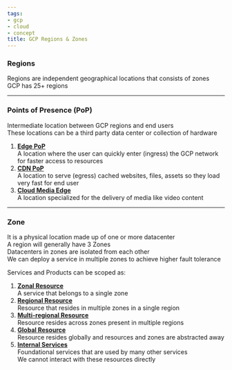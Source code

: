 ```yaml
---
tags:
- gcp
- cloud
- concept
title: GCP Regions & Zones
---
```


### Regions

Regions are independent geographical locations that consists of zones  
GCP has 25+ regions

---

### Points of Presence (PoP)

Intermediate location between GCP regions and end users  
These locations can be a third party data center or collection of hardware

1. **<u>Edge PoP</u>**  
   A location where the user can quickly enter (ingress) the GCP network for faster access to resources
2. **<u>CDN PoP</u>**  
   A location to serve (egress) cached websites, files, assets so they load very fast for end user
3. **<u>Cloud Media Edge</u>**  
   A location specialized for the delivery of media like video content

---

### Zone

It is a physical location made up of one or more datacenter  
A region will generally have 3 Zones  
Datacenters in zones are isolated from each other  
We can deploy a service in multiple zones to achieve higher fault tolerance

Services and Products can be scoped as:

1. **<u>Zonal Resource</u>**  
   A service that belongs to a single zone
2. **<u>Regional Resource</u>**  
   Resource that resides in multiple zones in a single region
3. **<u>Multi-regional Resource</u>**  
   Resource resides across zones present in multiple regions
4. **<u>Global Resource</u>**  
   Resource resides globally and resources and zones are abstracted away
5. **<u>Internal Services</u>**  
   Foundational services that are used by many other services  
   We cannot interact with these resources directly
